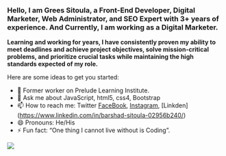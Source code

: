### Hello, I am Grees Sitoula, a Front-End Developer, Digital Marketer, Web Administrator, and SEO Expert with 3+ years of experience. And Currently, I am working as a Digital Marketer.
**Learning** **and working for years, I have consistently proven my ability to meet deadlines and achieve project objectives, solve mission-critical problems, and prioritize crucial tasks while maintaining the high standards expected of my role.**


Here are some ideas to get you started:

- 🔭 Former worker on Prelude Learning Institute.
- 💬 Ask me about JavaScript, html5, css4, Bootstrap
- 📫 How to reach me: Twitter [FaceBook](https://www.facebook.com/profile.php?id=100006853098723), [Instagram](https://www.instagram.com/greessitoula/), [Linkden] (https://www.linkedin.com/in/barshad-sitoula-02956b240/)
- 😄 Pronouns: He/His
- ⚡ Fun fact: “One thing I cannot live without is Coding”.
<img src="https://github-readme-stats.vercel.app/api?username=grees25&&show_icons=true&title_color=#003300&icon_color=#003300&text_color=daf7dc&bg_color=ffffff">
